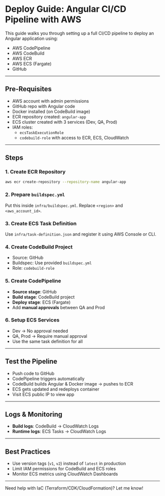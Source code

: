 # Deploy Guide: Angular CI/CD Pipeline with AWS

This guide walks you through setting up a full CI/CD pipeline to deploy an Angular application using:

- AWS CodePipeline
- AWS CodeBuild
- AWS ECR
- AWS ECS (Fargate)
- GitHub

---

## Pre-Requisites

- AWS account with admin permissions
- GitHub repo with Angular code
- Docker installed (on CodeBuild image)
- ECR repository created: `angular-app`
- ECS cluster created with 3 services (Dev, QA, Prod)
- IAM roles:
  - `ecsTaskExecutionRole`
  - `codebuild-role` with access to ECR, ECS, CloudWatch

---

## Steps

### 1. Create ECR Repository
```bash
aws ecr create-repository --repository-name angular-app
```

### 2. Prepare `buildspec.yml`
Put this inside `infra/buildspec.yml`. Replace `<region>` and `<aws_account_id>`.

### 3. Create ECS Task Definition
Use `infra/task-definition.json` and register it using AWS Console or CLI.

### 4. Create CodeBuild Project
- Source: GitHub
- Buildspec: Use provided `buildspec.yml`
- Role: `codebuild-role`

### 5. Create CodePipeline
- **Source stage**: GitHub
- **Build stage**: CodeBuild project
- **Deploy stage**: ECS (Fargate)
- Add **manual approvals** between QA and Prod

### 6. Setup ECS Services
- Dev → No approval needed
- QA, Prod → Require manual approval
- Use the same task definition for all

---

## Test the Pipeline

- Push code to GitHub
- CodePipeline triggers automatically
- CodeBuild builds Angular & Docker image → pushes to ECR
- ECS gets updated and redeploys container
- Visit ECS public IP to view app

---

## Logs & Monitoring

- **Build logs**: CodeBuild → CloudWatch Logs
- **Runtime logs**: ECS Tasks → CloudWatch Logs

---

## Best Practices

- Use version tags (`v1`, `v2`) instead of `latest` in production
- Limit IAM permissions for CodeBuild and ECS roles
- Monitor ECS metrics using CloudWatch Dashboards

---

Need help with IaC (Terraform/CDK/CloudFormation)? Let me know!

